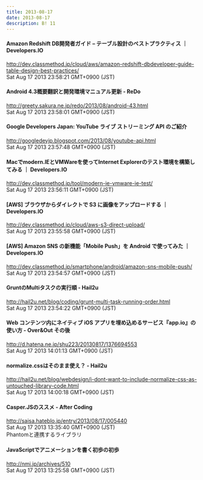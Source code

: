 ```yaml
---
title: 2013-08-17
date: 2013-08-17
description: B! 11
---
```


#### Amazon Redshift DB開発者ガイド – テーブル設計のベストプラクティス ｜ Developers.IO
http://dev.classmethod.jp/cloud/aws/amazon-redshift-dbdeveloper-guide-table-design-best-practices/<br>
Sat Aug 17 2013 23:58:21 GMT+0900 (JST)<br>


####          Android 4.3概要翻訳と開発環境マニュアル更新 - ReDo      
http://greety.sakura.ne.jp/redo/2013/08/android-43.html<br>
Sat Aug 17 2013 23:58:01 GMT+0900 (JST)<br>


#### Google Developers Japan: YouTube ライブ ストリーミング API のご紹介
http://googledevjp.blogspot.com/2013/08/youtube-api.html<br>
Sat Aug 17 2013 23:57:48 GMT+0900 (JST)<br>


#### Macでmodern.IEとVMWareを使ってInternet Explorerのテスト環境を構築してみる ｜ Developers.IO
http://dev.classmethod.jp/tool/modern-ie-vmware-ie-test/<br>
Sat Aug 17 2013 23:56:11 GMT+0900 (JST)<br>


#### [AWS] ブラウザからダイレクトで S3 に画像をアップロードする ｜ Developers.IO
http://dev.classmethod.jp/cloud/aws-s3-direct-upload/<br>
Sat Aug 17 2013 23:55:58 GMT+0900 (JST)<br>


#### [AWS] Amazon SNS の新機能「Mobile Push」を Android で使ってみた ｜ Developers.IO
http://dev.classmethod.jp/smartphone/android/amazon-sns-mobile-push/<br>
Sat Aug 17 2013 23:54:57 GMT+0900 (JST)<br>


#### GruntのMultiタスクの実行順 - Hail2u
http://hail2u.net/blog/coding/grunt-multi-task-running-order.html<br>
Sat Aug 17 2013 23:54:22 GMT+0900 (JST)<br>


#### Web コンテンツ内にネイティブ iOS アプリを埋め込めるサービス『app.io』の使い方 - Over&Out その後
http://d.hatena.ne.jp/shu223/20130817/1376694553<br>
Sat Aug 17 2013 14:01:13 GMT+0900 (JST)<br>


#### normalize.cssはそのまま使え？ - Hail2u
http://hail2u.net/blog/webdesign/i-dont-want-to-include-normalize-css-as-untouched-library-code.html<br>
Sat Aug 17 2013 14:00:18 GMT+0900 (JST)<br>


#### Casper.JSのススメ - After Coding
http://saisa.hateblo.jp/entry/2013/08/17/005440<br>
Sat Aug 17 2013 13:35:40 GMT+0900 (JST)<br>
Phantomと連携するライブラリ


#### JavaScriptでアニメーションを書く初歩の初歩
http://nmi.jp/archives/510<br>
Sat Aug 17 2013 13:25:58 GMT+0900 (JST)<br>


